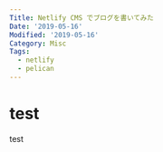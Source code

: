 ```yaml
---
Title: Netlify CMS でブログを書いてみた
Date: '2019-05-16'
Modified: '2019-05-16'
Category: Misc
Tags:
  - netlify
  - pelican
---
```

# test

test
